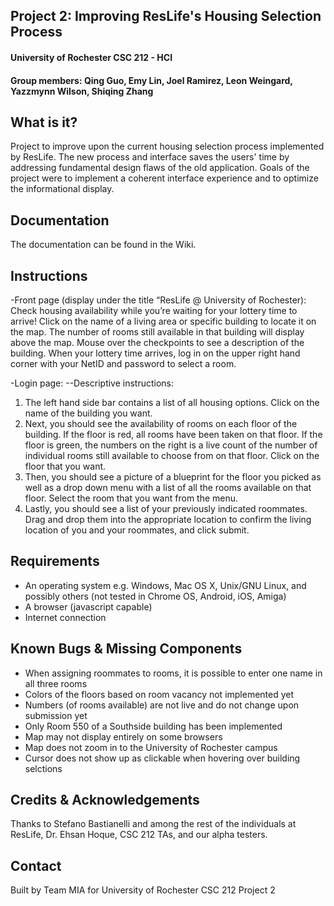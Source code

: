 <h2>Project 2: Improving ResLife's Housing Selection Process</h2>
<h4>University of Rochester CSC 212 - HCI</h4>
<h4>Group members: Qing Guo, Emy Lin, Joel Ramirez, Leon Weingard, Yazzmynn Wilson, Shiqing Zhang</h4>

What is it?
-----------
Project to improve upon the current housing selection process implemented by ResLife.
The new process and interface saves the users' time by addressing fundamental design flaws of the old application. 
Goals of the project were to implement a coherent interface experience and to optimize the informational display.

Documentation
-------------
The documentation can be found in the Wiki.

Instructions
------------

-Front page (display under the title “ResLife @ University of Rochester):
Check housing availability while you’re waiting for your lottery time to arrive! Click on the name of a living area or specific building to locate it on the map. The number of rooms still available in that building will display above the map. Mouse over the checkpoints to see a description of the building.
When your lottery time arrives, log in on the upper right hand corner with your NetID and password to select a room.

-Login page:
--Descriptive instructions:
1. The left hand side bar contains a list of all housing options. Click on the name of the building you want.
2. Next, you should see the availability of rooms on each floor of the building. If the floor is red, all rooms have been taken on that floor. If the floor is green, the numbers on the right is a live count of the number of individual rooms still available to choose from on that floor. Click on the floor that you want.
3. Then, you should see a picture of a blueprint for the floor you picked as well as a drop down menu with a list of all the rooms available on that floor. Select the room that you want from the menu.
4. Lastly, you should see a list of your previously indicated roommates. Drag and drop them into the appropriate location to confirm the living location of you and your roommates, and click submit.

Requirements
------------
<ul> 
<li>An operating system e.g. Windows, Mac OS X, Unix/GNU Linux, and possibly others (not tested in Chrome OS, Android, iOS, Amiga) </li>
<li>A browser (javascript capable)</li>
<li>Internet connection</li>
</ul>

Known Bugs & Missing Components
-------------------------------
<ul>
<li>When assigning roommates to rooms, it is possible to enter one name in all three rooms</li>
<li>Colors of the floors based on room vacancy not implemented yet</li>
<li>Numbers (of rooms available) are not live and do not change upon submission yet</li>
<li>Only Room 550 of a Southside building has been implemented</li>
<li>Map may not display entirely on some browsers</li>
<li>Map does not zoom in to the University of Rochester campus</li>
<li>Cursor does not show up as clickable when hovering over building selctions</li>
</ul>

Credits & Acknowledgements
--------------------------
Thanks to Stefano Bastianelli and among the rest of the individuals at ResLife, Dr. Ehsan Hoque, CSC 212 TAs, and our alpha testers.

Contact
-------
Built by Team MIA for University of Rochester CSC 212 Project 2
